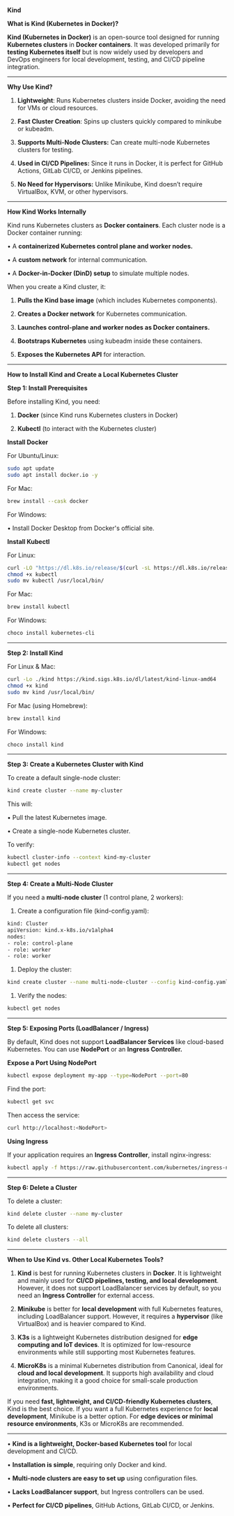 **Kind**

**What is Kind (Kubernetes in Docker)?**

**Kind (Kubernetes in Docker)** is an open-source tool designed for running **Kubernetes clusters** in **Docker containers**. It was developed primarily for **testing Kubernetes itself** but is now widely used by developers and DevOps engineers for local development, testing, and CI/CD pipeline integration.

---

**Why Use Kind?**

1.	**Lightweight**: Runs Kubernetes clusters inside Docker, avoiding the need for VMs or cloud resources.
  
2.	**Fast Cluster Creation**: Spins up clusters quickly compared to minikube or kubeadm.
  
3.	**Supports Multi-Node Clusters:** Can create multi-node Kubernetes clusters for testing.
   
4.	**Used in CI/CD Pipelines:** Since it runs in Docker, it is perfect for GitHub Actions, GitLab CI/CD, or Jenkins 
      pipelines.
  	
5.	**No Need for Hypervisors:** Unlike Minikube, Kind doesn’t require VirtualBox, KVM, or other hypervisors.

---

**How Kind Works Internally**

Kind runs Kubernetes clusters as **Docker containers**. Each cluster node is a Docker container running:

•	A **containerized Kubernetes control plane and worker nodes.**

•	A **custom network** for internal communication.

•	A **Docker-in-Docker (DinD) setup** to simulate multiple nodes.

When you create a Kind cluster, it:

1.	**Pulls the Kind base image** (which includes Kubernetes components).
  
2.	**Creates a Docker network** for Kubernetes communication.
   
3.	**Launches control-plane and worker nodes as Docker containers.**
  
4.	**Bootstraps Kubernetes** using kubeadm inside these containers.
  
5.	**Exposes the Kubernetes API** for interaction.

---

**How to Install Kind and Create a Local Kubernetes Cluster**

**Step 1: Install Prerequisites**

Before installing Kind, you need:

1.	**Docker** (since Kind runs Kubernetes clusters in Docker)
  
2.	**Kubectl** (to interact with the Kubernetes cluster)

**Install Docker**


For Ubuntu/Linux:

```bash
sudo apt update
sudo apt install docker.io -y
```

For Mac:

```bash
brew install --cask docker
```

For Windows:

•	Install Docker Desktop from Docker's official site.

**Install Kubectl**

For Linux:

```bash
curl -LO "https://dl.k8s.io/release/$(curl -sL https://dl.k8s.io/release/stable.txt)/bin/linux/amd64/kubectl"
chmod +x kubectl
sudo mv kubectl /usr/local/bin/
```

For Mac:

```bash
brew install kubectl
```

For Windows:

```bash
choco install kubernetes-cli
```

---

**Step 2: Install Kind**

For Linux & Mac:

```bash
curl -Lo ./kind https://kind.sigs.k8s.io/dl/latest/kind-linux-amd64
chmod +x kind
sudo mv kind /usr/local/bin/
```

For Mac (using Homebrew):

```bash
brew install kind
```

For Windows:

```bash
choco install kind
```

---

**Step 3: Create a Kubernetes Cluster with Kind**

To create a default single-node cluster:

```bash
kind create cluster --name my-cluster
```

This will:

•	Pull the latest Kubernetes image.

•	Create a single-node Kubernetes cluster.

To verify:

```bash
kubectl cluster-info --context kind-my-cluster
kubectl get nodes
```

---

**Step 4: Create a Multi-Node Cluster**

If you need a **multi-node cluster** (1 control plane, 2 workers):

1.	Create a configuration file (kind-config.yaml):

```bash
kind: Cluster
apiVersion: kind.x-k8s.io/v1alpha4
nodes:
- role: control-plane
- role: worker
- role: worker
```

1.	Deploy the cluster:

```bash
kind create cluster --name multi-node-cluster --config kind-config.yaml
```

1.	Verify the nodes:

```bash
kubectl get nodes
```

---

**Step 5: Exposing Ports (LoadBalancer / Ingress)**

By default, Kind does not support **LoadBalancer Services** like cloud-based Kubernetes. You can use **NodePort** or an **Ingress Controller.**

**Expose a Port Using NodePort**

```bash
kubectl expose deployment my-app --type=NodePort --port=80
```

Find the port:

```bash
kubectl get svc
```

Then access the service:

```bash
curl http://localhost:<NodePort>
```

**Using Ingress**

If your application requires an **Ingress Controller**, install nginx-ingress:

```bash
kubectl apply -f https://raw.githubusercontent.com/kubernetes/ingress-nginx/main/deploy/static/provider/kind/deploy.yaml
```

---

**Step 6: Delete a Cluster**

To delete a cluster:

```bash
kind delete cluster --name my-cluster
```

To delete all clusters:

```bash
kind delete clusters --all
```

---

**When to Use Kind vs. Other Local Kubernetes Tools?**

1.	**Kind** is best for running Kubernetes clusters in **Docker**. It is lightweight and mainly used for **CI/CD 
      pipelines, testing, and local development**. However, it does not support LoadBalancer services by default, so you 
      need an **Ingress Controller** for external access.
  
2.	**Minikube** is better for **local development** with full Kubernetes features, including LoadBalancer support. 
      However, it requires a **hypervisor** (like VirtualBox) and is heavier compared to Kind.
  
3.	**K3s** is a lightweight Kubernetes distribution designed for **edge computing and IoT devices**. It is optimized for 
      low-resource environments while still supporting most Kubernetes features.
   
4.	**MicroK8s** is a minimal Kubernetes distribution from Canonical, ideal for **cloud and local development**. It 
      supports high availability and cloud integration, making it a good choice for small-scale production environments.
  	
If you need **fast, lightweight, and CI/CD-friendly Kubernetes clusters**, Kind is the best choice. If you want a full Kubernetes experience for **local development**, Minikube is a better option. For **edge devices or minimal resource environments**, K3s or MicroK8s are recommended.

---

•	**Kind is a lightweight, Docker-based Kubernetes tool** for local development and CI/CD.

•	**Installation is simple**, requiring only Docker and kind.

•	**Multi-node clusters are easy to set up** using configuration files.

•	**Lacks LoadBalancer support**, but Ingress controllers can be used.

•	**Perfect for CI/CD pipelines**, GitHub Actions, GitLab CI/CD, or Jenkins.
